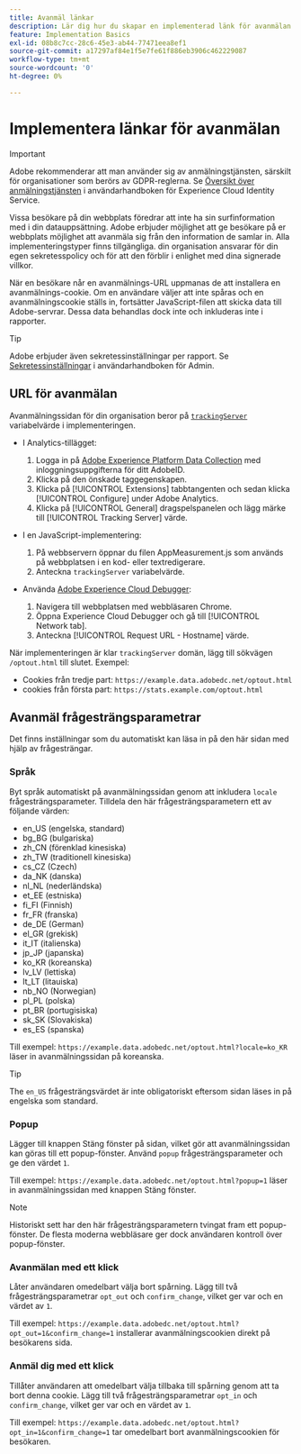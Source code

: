 ```yaml
---
title: Avanmäl länkar
description: Lär dig hur du skapar en implementerad länk för avanmälan för besökare på din webbplats.
feature: Implementation Basics
exl-id: 08b8c7cc-28c6-45e3-ab44-77471eea8ef1
source-git-commit: a17297af84e1f5e7fe61f886eb3906c462229087
workflow-type: tm+mt
source-wordcount: '0'
ht-degree: 0%

---
```


# Implementera länkar för avanmälan

>[!IMPORTANT]
>
>Adobe rekommenderar att man använder sig av anmälningstjänsten, särskilt för organisationer som berörs av GDPR-reglerna. Se [Översikt över anmälningstjänsten](https://experienceleague.adobe.com/docs/id-service/using/implementation/opt-in-service/optin-overview.html) i användarhandboken för Experience Cloud Identity Service.

Vissa besökare på din webbplats föredrar att inte ha sin surfinformation med i din datauppsättning. Adobe erbjuder möjlighet att ge besökare på er webbplats möjlighet att avanmäla sig från den information de samlar in. Alla implementeringstyper finns tillgängliga. din organisation ansvarar för din egen sekretesspolicy och för att den förblir i enlighet med dina signerade villkor.

När en besökare når en avanmälnings-URL uppmanas de att installera en avanmälnings-cookie. Om en användare väljer att inte spåras och en avanmälningscookie ställs in, fortsätter JavaScript-filen att skicka data till Adobe-servrar. Dessa data behandlas dock inte och inkluderas inte i rapporter.

>[!TIP]
>
>Adobe erbjuder även sekretessinställningar per rapport. Se [Sekretessinställningar](/help/admin/admin/c-manage-report-suites/c-edit-report-suites/general/privacy-settings.md) i användarhandboken för Admin.

## URL för avanmälan

Avanmälningssidan för din organisation beror på [`trackingServer`](../vars/config-vars/trackingserver.md) variabelvärde i implementeringen.

* I Analytics-tillägget:
   1. Logga in på [Adobe Experience Platform Data Collection](https://experience.adobe.com/data-collection) med inloggningsuppgifterna för ditt AdobeID.
   1. Klicka på den önskade taggegenskapen.
   1. Klicka på [!UICONTROL Extensions] tabbtangenten och sedan klicka [!UICONTROL Configure] under Adobe Analytics.
   1. Klicka på [!UICONTROL General] dragspelspanelen och lägg märke till [!UICONTROL Tracking Server] värde.

* I en JavaScript-implementering:
   1. På webbservern öppnar du filen AppMeasurement.js som används på webbplatsen i en kod- eller textredigerare.
   1. Anteckna `trackingServer` variabelvärde.

* Använda [Adobe Experience Cloud Debugger](https://experienceleague.adobe.com/docs/debugger/using/experience-cloud-debugger.html):
   1. Navigera till webbplatsen med webbläsaren Chrome.
   1. Öppna Experience Cloud Debugger och gå till [!UICONTROL Network tab].
   1. Anteckna [!UICONTROL Request URL - Hostname] värde.

När implementeringen är klar `trackingServer` domän, lägg till sökvägen `/optout.html` till slutet. Exempel:

* Cookies från tredje part: `https://example.data.adobedc.net/optout.html`
* cookies från första part: `https://stats.example.com/optout.html`

## Avanmäl frågesträngsparametrar

Det finns inställningar som du automatiskt kan läsa in på den här sidan med hjälp av frågesträngar.

### Språk

Byt språk automatiskt på avanmälningssidan genom att inkludera `locale` frågesträngsparameter. Tilldela den här frågesträngsparametern ett av följande värden:

* en_US (engelska, standard)
* bg_BG (bulgariska)
* zh_CN (förenklad kinesiska)
* zh_TW (traditionell kinesiska)
* cs_CZ (Czech)
* da_NK (danska)
* nl_NL (nederländska)
* et_EE (estniska)
* fi_FI (Finnish)
* fr_FR (franska)
* de_DE (German)
* el_GR (grekisk)
* it_IT (italienska)
* jp_JP (japanska)
* ko_KR (koreanska)
* lv_LV (lettiska)
* lt_LT (litauiska)
* nb_NO (Norwegian)
* pl_PL (polska)
* pt_BR (portugisiska)
* sk_SK (Slovakiska)
* es_ES (spanska)

Till exempel: `https://example.data.adobedc.net/optout.html?locale=ko_KR` läser in avanmälningssidan på koreanska.

>[!TIP]
>
>The `en_US` frågesträngsvärdet är inte obligatoriskt eftersom sidan läses in på engelska som standard.

### Popup

Lägger till knappen Stäng fönster på sidan, vilket gör att avanmälningssidan kan göras till ett popup-fönster. Använd `popup` frågesträngsparameter och ge den värdet `1`.

Till exempel: `https://example.data.adobedc.net/optout.html?popup=1` läser in avanmälningssidan med knappen Stäng fönster.

>[!NOTE]
>
>Historiskt sett har den här frågesträngsparametern tvingat fram ett popup-fönster. De flesta moderna webbläsare ger dock användaren kontroll över popup-fönster.

### Avanmälan med ett klick

Låter användaren omedelbart välja bort spårning. Lägg till två frågesträngsparametrar `opt_out` och `confirm_change`, vilket ger var och en värdet av `1`.

Till exempel: `https://example.data.adobedc.net/optout.html?opt_out=1&confirm_change=1` installerar avanmälningscookien direkt på besökarens sida.

### Anmäl dig med ett klick

Tillåter användaren att omedelbart välja tillbaka till spårning genom att ta bort denna cookie. Lägg till två frågesträngsparametrar `opt_in` och `confirm_change`, vilket ger var och en värdet av `1`.

Till exempel: `https://example.data.adobedc.net/optout.html?opt_in=1&confirm_change=1` tar omedelbart bort avanmälningscookien för besökaren.
